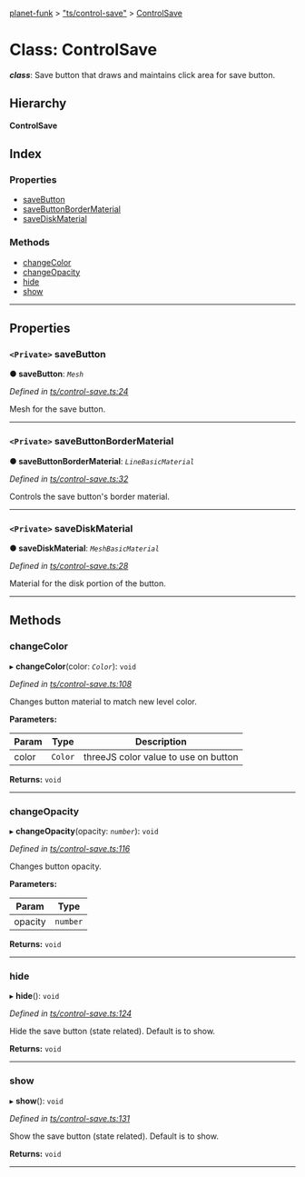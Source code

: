 [planet-funk](../README.md) > ["ts/control-save"](../modules/_ts_control_save_.md) > [ControlSave](../classes/_ts_control_save_.controlsave.md)

# Class: ControlSave

*__class__*: Save button that draws and maintains click area for save button.

## Hierarchy

**ControlSave**

## Index

### Properties

* [saveButton](_ts_control_save_.controlsave.md#savebutton)
* [saveButtonBorderMaterial](_ts_control_save_.controlsave.md#savebuttonbordermaterial)
* [saveDiskMaterial](_ts_control_save_.controlsave.md#savediskmaterial)

### Methods

* [changeColor](_ts_control_save_.controlsave.md#changecolor)
* [changeOpacity](_ts_control_save_.controlsave.md#changeopacity)
* [hide](_ts_control_save_.controlsave.md#hide)
* [show](_ts_control_save_.controlsave.md#show)

---

## Properties

<a id="savebutton"></a>

### `<Private>` saveButton

**● saveButton**: *`Mesh`*

*Defined in [ts/control-save.ts:24](https://github.com/WilliamRADFunk/planet-funk/blob/8aaa3ac/src/ts/control-save.ts#L24)*

Mesh for the save button.

___
<a id="savebuttonbordermaterial"></a>

### `<Private>` saveButtonBorderMaterial

**● saveButtonBorderMaterial**: *`LineBasicMaterial`*

*Defined in [ts/control-save.ts:32](https://github.com/WilliamRADFunk/planet-funk/blob/8aaa3ac/src/ts/control-save.ts#L32)*

Controls the save button's border material.

___
<a id="savediskmaterial"></a>

### `<Private>` saveDiskMaterial

**● saveDiskMaterial**: *`MeshBasicMaterial`*

*Defined in [ts/control-save.ts:28](https://github.com/WilliamRADFunk/planet-funk/blob/8aaa3ac/src/ts/control-save.ts#L28)*

Material for the disk portion of the button.

___

## Methods

<a id="changecolor"></a>

###  changeColor

▸ **changeColor**(color: *`Color`*): `void`

*Defined in [ts/control-save.ts:108](https://github.com/WilliamRADFunk/planet-funk/blob/8aaa3ac/src/ts/control-save.ts#L108)*

Changes button material to match new level color.

**Parameters:**

| Param | Type | Description |
| ------ | ------ | ------ |
| color | `Color` |  threeJS color value to use on button |

**Returns:** `void`

___
<a id="changeopacity"></a>

###  changeOpacity

▸ **changeOpacity**(opacity: *`number`*): `void`

*Defined in [ts/control-save.ts:116](https://github.com/WilliamRADFunk/planet-funk/blob/8aaa3ac/src/ts/control-save.ts#L116)*

Changes button opacity.

**Parameters:**

| Param | Type |
| ------ | ------ |
| opacity | `number` |

**Returns:** `void`

___
<a id="hide"></a>

###  hide

▸ **hide**(): `void`

*Defined in [ts/control-save.ts:124](https://github.com/WilliamRADFunk/planet-funk/blob/8aaa3ac/src/ts/control-save.ts#L124)*

Hide the save button (state related). Default is to show.

**Returns:** `void`

___
<a id="show"></a>

###  show

▸ **show**(): `void`

*Defined in [ts/control-save.ts:131](https://github.com/WilliamRADFunk/planet-funk/blob/8aaa3ac/src/ts/control-save.ts#L131)*

Show the save button (state related). Default is to show.

**Returns:** `void`

___

